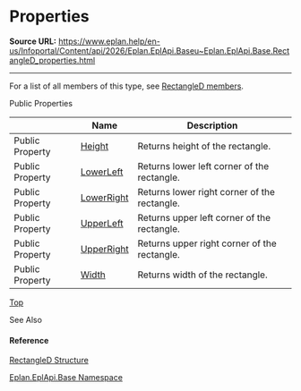 # Properties

**Source URL:** https://www.eplan.help/en-us/Infoportal/Content/api/2026/Eplan.EplApi.Baseu~Eplan.EplApi.Base.RectangleD_properties.html

---

For a list of all members of this type, see [RectangleD members](Eplan.EplApi.Baseu~Eplan.EplApi.Base.RectangleD_members.html).

Public Properties

|  | Name | Description |
| --- | --- | --- |
| Public Property | [Height](Eplan.EplApi.Baseu~Eplan.EplApi.Base.RectangleD~Height.html) | Returns height of the rectangle. |
| Public Property | [LowerLeft](Eplan.EplApi.Baseu~Eplan.EplApi.Base.RectangleD~LowerLeft.html) | Returns lower left corner of the rectangle. |
| Public Property | [LowerRight](Eplan.EplApi.Baseu~Eplan.EplApi.Base.RectangleD~LowerRight.html) | Returns lower right corner of the rectangle. |
| Public Property | [UpperLeft](Eplan.EplApi.Baseu~Eplan.EplApi.Base.RectangleD~UpperLeft.html) | Returns upper left corner of the rectangle. |
| Public Property | [UpperRight](Eplan.EplApi.Baseu~Eplan.EplApi.Base.RectangleD~UpperRight.html) | Returns upper right corner of the rectangle. |
| Public Property | [Width](Eplan.EplApi.Baseu~Eplan.EplApi.Base.RectangleD~Width.html) | Returns width of the rectangle. |

[Top](#top)

See Also

#### Reference

[RectangleD Structure](Eplan.EplApi.Baseu~Eplan.EplApi.Base.RectangleD.html)
  
[Eplan.EplApi.Base Namespace](Eplan.EplApi.Baseu~Eplan.EplApi.Base_namespace.html)